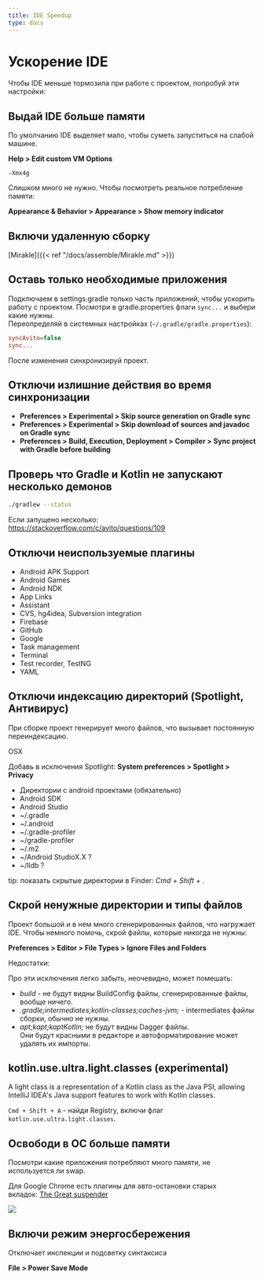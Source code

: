 ```yaml
---
title: IDE Speedup
type: docs
---
```


# Ускорение IDE

Чтобы IDE меньше тормозила при работе с проектом, попробуй эти настройки:


## Выдай IDE больше памяти  

По умолчанию IDE выделяет мало, чтобы суметь запуститься на слабой машине.

**Help > Edit custom VM Options**

```none
-Xmx4g
```

Слишком много не нужно. Чтобы посмотреть реальное потребление памяти:

**Appearance & Behavior > Appearance > Show memory indicator**


## Включи удаленную сборку 

[Mirakle]({{< ref "/docs/assemble/Mirakle.md" >}})


## Оставь только необходимые приложения

Подключаем в settings.gradle только часть приложений, чтобы ускорить работу с проектом. 
Посмотри в gradle.properties флаги `sync...` и выбери какие нужны.   
Переопределяй в системных настройках (`~/.gradle/gradle.properties`):

```ini
syncAvito=false
sync...
```

После изменения синхронизируй проект.


## Отключи излишние действия во время синхронизации

- **Preferences > Experimental > Skip source generation on Gradle sync**
- **Preferences > Experimental > Skip download of sources and javadoc on Gradle sync**
- **Preferences > Build, Execution, Deployment > Compiler > Sync project with Gradle before building**


## Проверь что Gradle и Kotlin не запускают несколько демонов

```bash
./gradlew --status
```

Если запущено несколько: https://stackoverflow.com/c/avito/questions/109


## Отключи неиспользуемые плагины

- Android APK Support
- Android Games
- Android NDK
- App Links
- Assistant
- CVS, hg4idea, Subversion integration
- Firebase <product>
- GitHub
- Google <product>
- Task management
- Terminal
- Test recorder, TestNG
- YAML


## Отключи индексацию директорий (Spotlight, Антивирус)

При сборке проект генерирует много файлов, что вызывает постоянную переиндексацию.

OSX

Добавь в исключения Spotlight: **System preferences > Spotlight > Privacy**

- Директории с android проектами (обязательно)
- Android SDK
- Android Studio
- ~/.gradle
- ~/.android
- ~/.gradle-profiler
- ~/gradle-profiler
- ~/.m2
- ~/Android StudioX.X ?
- ~/lldb ?

tip: показать скрытые директории в Finder: _Cmd + Shift + ._

## Скрой ненужные директории и типы файлов

Проект большой и в нем много сгенерированных файлов, что нагружает IDE.
Чтобы немного помочь, скрой файлы, которые никогда не нужны:
 
**Preferences > Editor > File Types > Ignore Files and Folders**

Недостатки:

Про эти исключения легко забыть, неочевидно, может помешать:

- *build* - не будут видны BuildConfig файлы, сгенерированные файлы, вообще ничего.
- *.gradle;intermediates;kotlin-classes;caches-jvm;* - intermediates файлы сборки, обычно не нужны.
- *apt;kapt;kaptKotlin;* не будут видны Dagger файлы.   
Они будут красными в редакторе и автоформатирование может удалять их импорты.


## kotlin.use.ultra.light.classes (experimental)

A light class is a representation of a Kotlin class as the Java PSI, allowing IntelliJ IDEA's Java support features to work with Kotlin classes.

`Cmd + Shift + A` - найди Registry, включи флаг `kotlin.use.ultra.light.classes`.


## Освободи в ОС больше памяти

Посмотри какие приложения потребляют много памяти, не используется ли swap.

Для Google Chrome есть плагины для авто-остановки старых вкладок: [The Great suspender](https://chrome.google.com/webstore/detail/the-great-suspender/klbibkeccnjlkjkiokjodocebajanakg?hl=en)

![](https://lh3.googleusercontent.com/hVzJ8OibWTB1JRqu0_2w3gY_nfPKiVfOLAwC93OtHWvWrSKOk-QgCF3rvLQgFhXUb79Aidq3OQ=w640-h400-e365)


## Включи режим энергосбережения

Отключает инспекции и подсветку синтаксиса

**File > Power Save Mode**
